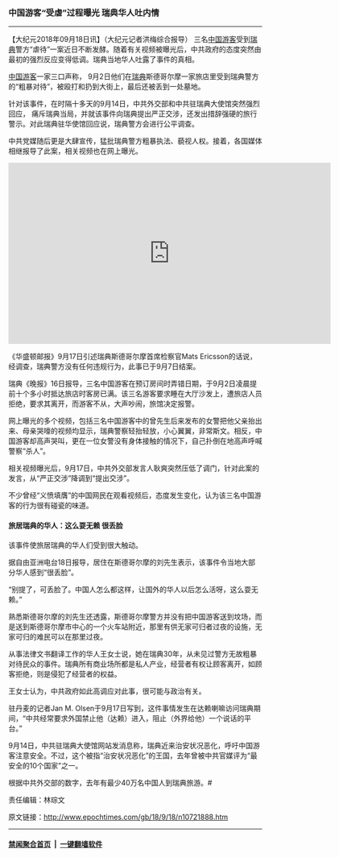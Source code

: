 ### 中国游客“受虐”过程曝光 瑞典华人吐内情
------------------------

<p>【大纪元2018年09月18日讯】（大纪元记者洪梅综合报导） 三名<a href="http://www.epochtimes.com/gb/tag/%E4%B8%AD%E5%9B%BD%E6%B8%B8%E5%AE%A2.html">中国游客</a>受到<a href="http://www.epochtimes.com/gb/tag/%E7%91%9E%E5%85%B8.html">瑞典</a>警方“虐待”一案近日不断发酵。随着有关视频被曝光后，中共政府的态度突然由最初的强烈反应变得低调。瑞典当地华人吐露了事件的真相。</p>
<p><a href="http://www.epochtimes.com/gb/tag/%E4%B8%AD%E5%9B%BD%E6%B8%B8%E5%AE%A2.html">中国游客</a>一家三口声称， 9月2日他们在<a href="http://www.epochtimes.com/gb/tag/%E7%91%9E%E5%85%B8.html">瑞典</a>斯德哥尔摩一家旅店里受到瑞典警方的“粗暴对待”，被殴打和扔到大街上，最后还被丢到一处墓地。</p>
<p>针对该事件，在时隔十多天的9月14日，中共外交部和中共驻瑞典大使馆突然强烈回应， 痛斥瑞典当局，并就该事件向瑞典提出严正交涉，还发出措辞强硬的旅行警示。对此瑞典驻华使馆回应说，瑞典警方会进行公平调查。</p>
<p>中共党媒随后更是大肆宣传，猛批瑞典警方粗暴执法、藐视人权。接着，各国媒体相继报导了此案，相关视频也在网上曝光。</p>
<p><iframe width="640" height="360" src="https://www.youtube.com/embed/Jdh7qlaXVVU?feature=oembed" frameborder="0" allow="autoplay; encrypted-media" allowfullscreen></iframe></p>
<p>《华盛顿邮报》9月17日引述瑞典斯德哥尔摩首席检察官Mats Ericsson的话说，经调查，瑞典警方没有任何违规行为，此事已于9月7日结案。</p>
<p>瑞典《晚报》16日报导，三名中国游客在预订房间时弄错日期，于9月2日凌晨提前十个多小时抵达旅店时客房已满。该三名游客要求睡在大厅沙发上，遭旅店人员拒绝，要求其离开，而游客不从，大声吵闹，旅馆决定报警。</p>
<p>网上曝光的多个视频，包括三名中国游客中的曾先生后来发布的女警把他父亲抬出来、母亲哭嚎的视频均显示，瑞典警察轻抬轻放，小心翼翼，非常斯文。相反，中国游客却高声哭叫，更在一位女警没有身体接触的情况下，自己扑倒在地高声呼喊警察“杀人”。</p>
<p>相关视频曝光后，9月17日，中共外交部发言人耿爽突然压低了调门，针对此案的发言，从“严正交涉”降调到“提出交涉”。</p>
<p>不少曾经“义愤填膺”的中国网民在观看视频后，态度发生变化，认为该三名中国游客的行为很有碰瓷的味道。</p>
<h4>旅居瑞典的华人：这么耍无赖 很丢脸</h4>
<p>该事件使旅居瑞典的华人们受到很大触动。</p>
<p>据自由亚洲电台18日报导，居住在斯德哥尔摩的刘先生表示，该事件令当地大部分华人感到“很丢脸”。</p>
<p>“别提了，可丢脸了。中国人怎么都这样，让国外的华人以后怎么活呀，这么耍无赖。”</p>
<p>熟悉斯德哥尔摩的刘先生还透露，斯德哥尔摩警方并没有把中国游客送到坟场，而是送到斯德哥尔摩市中心的一个火车站附近，那里有供无家可归者过夜的设施，无家可归的难民可以在那里过夜。</p>
<p>从事法律文书翻译工作的华人王女士说，她在瑞典30年，从未见过警方无故粗暴对待民众的事件。瑞典所有商业场所都是私人产业，经营者有权让顾客离开，如顾客拒绝，则是侵犯了经营者的权益。</p>
<p>王女士认为，中共政府如此高调应对此事，很可能与政治有关。</p>
<p>驻丹麦的记者Jan M. Olsen于9月17日写到，这件事情发生在达赖喇嘛访问瑞典期间，“中共经常要求外国禁止他（达赖）进入，阻止（外界给他）一个说话的平台。”</p>
<p>9月14日，中共驻瑞典大使馆网站发消息称，瑞典近来治安状况恶化，呼吁中国游客注意安全。不过，这个被指“治安状况恶化”的王国，去年曾被中共官媒评为“最安全的10个国家”之一。</p>
<p>根据中共外交部的数字，去年有最少40万名中国人到瑞典旅游。#</p>
<p>责任编辑：林琮文</p>

原文链接：http://www.epochtimes.com/gb/18/9/18/n10721888.htm


------------------------
#### [禁闻聚合首页](https://github.com/gfw-breaker/banned-news/blob/master/README.md) &nbsp;|&nbsp;  [一键翻墙软件](https://github.com/gfw-breaker/nogfw/blob/master/README.md)